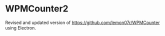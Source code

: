 # WPMCounter2


Revised and updated version of https://github.com/lemon07r/WPMCounter using Electron.
